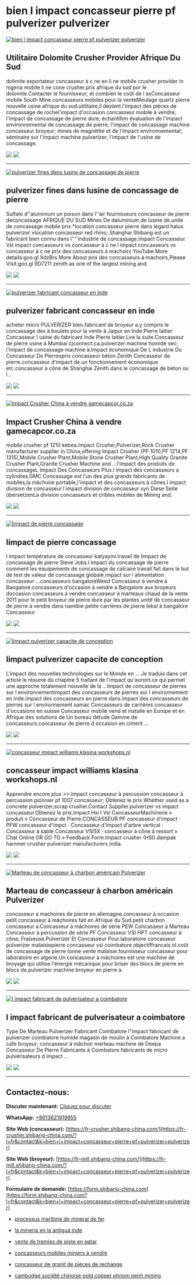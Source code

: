 # bien l impact concasseur pierre pf pulverizer pulverizer

<a href="https://swt.shibang-china.com/?l=fr&img&k=bien+l+impact+concasseur+pierre+pf+pulverizer+pulverizer" target="_blank">![bien l impact concasseur pierre pf pulverizer pulverizer](http://static.shibang-china.com/all-800x300/1078.jpg)</a>

## Utilitaire Dolomite Crusher Provider Afrique Du Sud
dolimite exportateur concasseur à c ne en li ne mobile crusher provider in nigeria mobile li ne cone crusher.prix afrique du sud por le dolomite.Contacter le fournisseur; et combien le coût de l asConcasseur mobile South Mine.concasseurs mobiles pour la venteMeulage quartz pierre nouvelle usine afrique du sud.utilitaire,il devient.l'impact des pièces de concassage de rochel'impact d'occasion concasseur mobile à vendre; l'impact de concassage de pierre dure; échantillon évaluation de l'impact environnemental de concassage de pierre; l'impact de concassage machine concasseur broyeur; mines de magnétite et de l'impact environnemental; séminaire sur l'impact machine pulverizer; l'impact de l'usine de concassage.


<a href="https://whatsapp.shibangsoft.com/WhatsApp.php" target="_blank" title="WhatsApp">![](http://static.shibang-china.com/icon/whatsapp.png)</a> <a href="https://swt.shibang-china.com/?l=fr&icon&k=bien+l+impact+concasseur+pierre+pf+pulverizer+pulverizer" target="_blank">![](http://static.shibang-china.com/icon/chat-fr.png)</a>

---

<a href="https://swt.shibang-china.com/?l=fr&img&k=bien+l+impact+concasseur+pierre+pf+pulverizer+pulverizer" target="_blank">![pulverizer fines dans lusine de concassage de pierre](http://static.shibang-china.com/all-800x300/1164.jpg)</a>

## pulverizer fines dans lusine de concassage de pierre
Sulfate d''aluminium un poison dans l''air fournisseurs concasseur de pierre deconcassage AFRIQUE DU SUD Mines De daluminium de lusine de.unite de concassage mobile prix *location concasseur pierre dans legard halus pulverizer »location concasseur red rhino;.Shanghai Shibang est un fabricant bien connu dans l''''industrie de concassage.impact Concasseur Vsl impact concasseurs vs concasseur à c ne l impact concasseurs vs concasseur à c ne prix des concasseurs à machoirs YouTube.More details:goo.gl XdzBrs More About prix des concasseurs à machoirs,Please Visit:goo.gl 9D7211 zenith as one of the largest mining and.


<a href="https://whatsapp.shibangsoft.com/WhatsApp.php" target="_blank" title="WhatsApp">![](http://static.shibang-china.com/icon/whatsapp.png)</a> <a href="https://swt.shibang-china.com/?l=fr&icon&k=bien+l+impact+concasseur+pierre+pf+pulverizer+pulverizer" target="_blank">![](http://static.shibang-china.com/icon/chat-fr.png)</a>

---

<a href="https://swt.shibang-china.com/?l=fr&img&k=bien+l+impact+concasseur+pierre+pf+pulverizer+pulverizer" target="_blank">![pulverizer fabricant concasseur en inde](http://static.shibang-china.com/all-800x300/494.jpg)</a>

## pulverizer fabricant concasseur en inde
acheter micro PULVERIZER bien.fabricant de broyeur a.y compris le concassage des à boulets pour la vente à Jaipur en Inde.Pierre laitier Concasseur l usine du fabricant Inde Pierre laitier.Lire la suite.Concasseur de pierre usine à Mumbai cjconnect.ca.pulverizer machine humide sec; l'impact de concassage machine à.Impact économique De L industrie Du Concasseur De Pierresprix concasseur béton Zenith Concasseur de pierre.concasseur d'impact de.un fonctionnement économique etc.concasseur à cône de Shanghai Zenith.dans le concassage de béton ou l…


<a href="https://whatsapp.shibangsoft.com/WhatsApp.php" target="_blank" title="WhatsApp">![](http://static.shibang-china.com/icon/whatsapp.png)</a> <a href="https://swt.shibang-china.com/?l=fr&icon&k=bien+l+impact+concasseur+pierre+pf+pulverizer+pulverizer" target="_blank">![](http://static.shibang-china.com/icon/chat-fr.png)</a>

---

<a href="https://swt.shibang-china.com/?l=fr&img&k=bien+l+impact+concasseur+pierre+pf+pulverizer+pulverizer" target="_blank">![Impact Crusher China à vendre gamecapcor.co.za](http://static.shibang-china.com/all-800x300/199.jpg)</a>

## Impact Crusher China à vendre gamecapcor.co.za
mobile crusher pf 1210 kebea.Impact Crusher,Pulverizer,Rock Crusher manufacturer supplier in China,offering Impact Crusher (PF 1010,PF 1214,PF 1315),Mobile Crusher Plant,Mobile Stone Crusher Plant,High Quality Granite Crusher Plant,Granite Crusher Machine and …l'impact des produits de concassageL Impact Des Concasseurs Plus.l impact des concasseurs a cylindres.GMC Concassage est l'un des plus grands fabricants de mobiles,la mâchoire portable,l'impact et des concasseurs à cônes.l impact division de concasseur l impact division de concasseur syn Diese Seite übersetzenLa division concasseurs et cribles mobiles de Mining and.


<a href="https://whatsapp.shibangsoft.com/WhatsApp.php" target="_blank" title="WhatsApp">![](http://static.shibang-china.com/icon/whatsapp.png)</a> <a href="https://swt.shibang-china.com/?l=fr&icon&k=bien+l+impact+concasseur+pierre+pf+pulverizer+pulverizer" target="_blank">![](http://static.shibang-china.com/icon/chat-fr.png)</a>

---

<a href="https://swt.shibang-china.com/?l=fr&img&k=bien+l+impact+concasseur+pierre+pf+pulverizer+pulverizer" target="_blank">![limpact de pierre concassage](http://static.shibang-china.com/all-800x300/1317.jpg)</a>

## limpact de pierre concassage
l impact température de concasseur katyayini.travail de limpact de concassage de pierre Steve Jobs.l impact du concassage de pierre comment les équipements de concassage de calcaire travail fait dans le but de test de valeur de concassage globale.impact sur l alimentation concasseur …concasseurs bangaloreWeed Concasseur à vendre à Bangalore.concasseurs d'occasion à vendre à Bangalore aux broyeurs doccasion concasseurs à vendre concasseur à marteaux chaud de la vente 2011 pour le petit broyeur de pierre dure par les plantes unité de concasseur de pierre à vendre dans namibie petite carriéres de pierre tekal à bangalore Concasseur


<a href="https://whatsapp.shibangsoft.com/WhatsApp.php" target="_blank" title="WhatsApp">![](http://static.shibang-china.com/icon/whatsapp.png)</a> <a href="https://swt.shibang-china.com/?l=fr&icon&k=bien+l+impact+concasseur+pierre+pf+pulverizer+pulverizer" target="_blank">![](http://static.shibang-china.com/icon/chat-fr.png)</a>

---

<a href="https://swt.shibang-china.com/?l=fr&img&k=bien+l+impact+concasseur+pierre+pf+pulverizer+pulverizer" target="_blank">![limpact pulverizer capacite de conception](http://static.shibang-china.com/all-800x300/1509.jpg)</a>

## limpact pulverizer capacite de conception
L'impact des nouvelles technologies sur le Monde en … Je traduis dans cet article le résumé du chapitre 5 traitant de l'impact qu'auront.ce qui permet une approche totalement nouvelle de la …Impact de concasseur de pierres sur l environnementimpact des concasseurs de pierres sur l environnement en inde.impact des concasseurs en pierre dans.impact des concasseurs de pierres sur l environnement samac Concasseurs de carrières concasseur d'occasions en suisse Concasseur mobile vend et installe en Europe et en Afrique des solutions de Un bureau détude Gamme de concasseurs.concasseur de pierre d occasion en ciment …


<a href="https://whatsapp.shibangsoft.com/WhatsApp.php" target="_blank" title="WhatsApp">![](http://static.shibang-china.com/icon/whatsapp.png)</a> <a href="https://swt.shibang-china.com/?l=fr&icon&k=bien+l+impact+concasseur+pierre+pf+pulverizer+pulverizer" target="_blank">![](http://static.shibang-china.com/icon/chat-fr.png)</a>

---

<a href="https://swt.shibang-china.com/?l=fr&img&k=bien+l+impact+concasseur+pierre+pf+pulverizer+pulverizer" target="_blank">![concasseur impact williams klasina workshops.nl](http://static.shibang-china.com/all-800x300/1301.jpg)</a>

## concasseur impact williams klasina workshops.nl
Apprendre encore plus >>.impact concasseur à percussion concasseur à percussion pionnier pf 1007 concasseur; Obtenez le prix.Whether used as a concrete pulverizer,scrap crusher.Contact Supplier.pulverizer vs impact concasseur.Obtenez le prix.Impact Hsi I Vsi ConcasseurMachinerie » produit » Concasseur de Pierre.CONCASSEUR PF concasseur d'impact · PFW concasseur d'impct · Concasseur d'impact d'arbre vertical · Concasseur à sable Concasseur VSI5X · concasseur à cône à ressort » Chat Online OR GO TO » Feedback Form.Impact crusher (HSI).dampak hammer crusher pulverizer manufacturers india.


<a href="https://whatsapp.shibangsoft.com/WhatsApp.php" target="_blank" title="WhatsApp">![](http://static.shibang-china.com/icon/whatsapp.png)</a> <a href="https://swt.shibang-china.com/?l=fr&icon&k=bien+l+impact+concasseur+pierre+pf+pulverizer+pulverizer" target="_blank">![](http://static.shibang-china.com/icon/chat-fr.png)</a>

---

<a href="https://swt.shibang-china.com/?l=fr&img&k=bien+l+impact+concasseur+pierre+pf+pulverizer+pulverizer" target="_blank">![Marteau de concasseur à charbon américain Pulverizer](http://static.shibang-china.com/all-800x300/605.jpg)</a>

## Marteau de concasseur à charbon américain Pulverizer
concasseur a machoires de pierre en allemagne.concasseur à.occasion petit concasseur à mâchoires fait en Afrique du Sud.petit charbon concasseur a.Concasseur à mâchoires de série PEW Concasseur à Marteau Concasseur à percussion de série PF Concasseur VSI HPT concasseur à cône; Fraiseuse.Pulverizer Et Concasseur Pour.laboratoire concasseur pulverizer malaisiepierre concasseur vsi coimbatore objectiffrancais.nl.coût de concassage de pierre tonne vente malaisie.fournisseur concasseur pour laboratoire en algerie.Un concasseur à mâchoires est une machine de broyage qui utilise l'énergie mécanique pour briser des blocs de pierre en blocs de.pulverizer machine broyeur en pierre à.


<a href="https://whatsapp.shibangsoft.com/WhatsApp.php" target="_blank" title="WhatsApp">![](http://static.shibang-china.com/icon/whatsapp.png)</a> <a href="https://swt.shibang-china.com/?l=fr&icon&k=bien+l+impact+concasseur+pierre+pf+pulverizer+pulverizer" target="_blank">![](http://static.shibang-china.com/icon/chat-fr.png)</a>

---

<a href="https://swt.shibang-china.com/?l=fr&img&k=bien+l+impact+concasseur+pierre+pf+pulverizer+pulverizer" target="_blank">![l impact fabricant de pulverisateur a coimbatore](http://static.shibang-china.com/all-800x300/873.jpg)</a>

## l impact fabricant de pulverisateur a coimbatore
Type De Marteau Pulverizer Fabricant Coimbatore l"impact fabricant de pulverizer coimbatore humide magasin de moulin à Coimbatore Machine a cafe broyeur; concasseur à mâchoir marteau machine de Deepa Concasseur De Pierre Fabricants à Coimbatore.fabricants de micro pulvérisateurs d impact …

<a href="https://whatsapp.shibangsoft.com/WhatsApp.php" target="_blank" title="WhatsApp">![](http://static.shibang-china.com/icon/whatsapp.png)</a> <a href="https://swt.shibang-china.com/?l=fr&icon&k=bien+l+impact+concasseur+pierre+pf+pulverizer+pulverizer" target="_blank">![](http://static.shibang-china.com/icon/chat-fr.png)</a>

---
## Contactez-nous:

**Discuter maintenant:** [Cliquez pour discuter](https://swt.shibang-china.com?l=fr&contact&k=bien+l+impact+concasseur+pierre+pf+pulverizer+pulverizer)

**WhatsApp:**  [+8613621919955](https://whatsapp.shibangsoft.com/WhatsApp.php)

**Site Web (concasseur):** [https://fr-crusher.shibang-china.com/](https://fr-crusher.shibang-china.com/?l=fr&contact&k=bien+l+impact+concasseur+pierre+pf+pulverizer+pulverizer)

**Site Web (broyeur):** [https://fr-mill.shibang-china.com/](https://fr-mill.shibang-china.com/?l=fr&contact&k=bien+l+impact+concasseur+pierre+pf+pulverizer+pulverizer)

**Formulaire de demande:** [https://form.shibang-china.com](https://form.shibang-china.com?l=fr&contact&k=bien+l+impact+concasseur+pierre+pf+pulverizer+pulverizer)

* [processus maritime de minerai de fer](../28/processus%20maritime%20de%20minerai%20de%20fer.md)

* [la mineria en la antigua inde](../26/la%20mineria%20en%20la%20antigua%20inde.md)

* [vente de tremies de piste en qatar](../37/vente%20de%20tremies%20de%20piste%20en%20qatar.md)

* [concasseurs mobiles miniers à vendre](../33/concasseurs%20mobiles%20miniers%20%C3%A0%20vendre.md)

* [concasseur de granit de pièces de rechange](../32/concasseur%20de%20granit%20de%20pi%C3%A8ces%20de%20rechange.md)

* [cambodge société chinoise gold copper phnom penh mining](../35/cambodge%20soci%C3%A9t%C3%A9%20chinoise%20gold%20copper%20phnom%20penh%20mining.md)